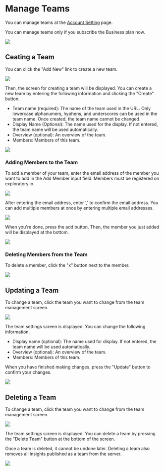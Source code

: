 # Manage Teams

You can manage teams at the [Account Setting](https://exploratory.io/account/settings) page.

You can manage teams only if you subscribe the Business plan now. 

![](images/en1.png)

## Ceating a Team

You can click the "Add New" link to create a new team.

![](images/en2.png)

Then, the screen for creating a team will be displayed. You can create a new team by entering the following information and clicking the "Create" button.

* Team name (required): The name of the team used in the URL. Only lowercase alphanumers, hyphens, and underscores can be used in the team name. Once created, the team name cannot be changed.
* Display Name (Optional): The name used for the display. If not entered, the team name will be used automatically.
* Overview (optional): An overview of the team.
* Members: Members of this team.


![](images/en3.png)

### Adding Members to the Team


To add a member of your team, enter the email address of the member you want to add in the Add Member input field. Members must be registered on exploratory.io.

![](images/en4.png)

After entering the email address, enter ',' to confirm the email address. You can add multiple members at once by entering multiple email addresses. 

![](images/en5.png)

When you're done, press the add button. Then, the member you just added will be displayed at the bottom.

![](images/en6.png)


### Deleting Members from the Team

To delete a member, click the "x" button next to the member.

![](images/en7.png)



## Updating a Team

To change a team, click the team you want to change from the team management screen.


![](images/en8.png)

The team settings screen is displayed. You can change the following information.

* Display name (optional): The name used for display. If not entered, the team name will be used automatically.
* Overview (optional): An overview of the team.
* Members: Members of this team.

When you have finished making changes, press the "Update" button to confirm your changes.


![](images/en10.png)



## Deleting a Team
To change a team, click the team you want to change from the team management screen.


![](images/en8.png)

The team settings screen is displayed. You can delete a team by pressing the "Delete Team" button at the bottom of the screen.

Once a team is deleted, it cannot be undone later. Deleting a team also removes all insights published as a team from the server.



![](images/en9.png)
